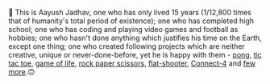 👋 This is Aayush Jadhav, one who has only lived 15 years (1/12,800 times that of humanity's total period of existence); one who has completed high school; one who has coding and playing video games and football as hobbies; one who hasn't done anything which justifies his time on the Earth, except one thing; one who created following projects which are neither creative, unique or never-done-before, yet he is happy with them - [pong](https://github.com/AayushJadhav/Pong), [tic tac toe](https://github.com/AayushJadhav/tic-tac-toe), [game of life](https://github.com/AayushJadhav/game-of-life), [rock paper scissors](https://github.com/AayushJadhav/rock-paper-scissors), [flat-shooter](https://github.com/AayushJadhav/flat-shooter), [Connect-4](https://github.com/AayushJadhav/connect-4) and [few more](https://github.com/AayushJadhav?tab=repositories).🙃
<!---
AayushJadhav/AayushJadhav is a ✨ special ✨ repository because its `README.md` (this file) appears on your GitHub profile.
You can click the Preview link to take a look at your changes.
--->
